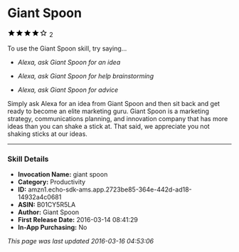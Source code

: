 # Giant Spoon
![4 stars](../../../images/ic_star_black_18dp_1x.png)![4 stars](../../../images/ic_star_black_18dp_1x.png)![4 stars](../../../images/ic_star_black_18dp_1x.png)![4 stars](../../../images/ic_star_black_18dp_1x.png)![4 stars](../../../images/ic_star_border_black_18dp_1x.png) 2

To use the Giant Spoon skill, try saying...

* *Alexa, ask Giant Spoon for an idea*

* *Alexa, ask Giant Spoon for help brainstorming*

* *Alexa, ask Giant Spoon for advice*

Simply ask Alexa for an idea from Giant Spoon and then sit back and get ready to become an elite marketing guru. Giant Spoon is a marketing strategy, communications planning, and innovation company that has more ideas than you can shake a stick at. That said, we appreciate you not shaking sticks at our ideas.

***

### Skill Details

* **Invocation Name:** giant spoon
* **Category:** Productivity
* **ID:** amzn1.echo-sdk-ams.app.2723be85-364e-442d-ad18-14932a4c0681
* **ASIN:** B01CY5R5LA
* **Author:** Giant Spoon
* **First Release Date:** 2016-03-14 08:41:29
* **In-App Purchasing:** No

*This page was last updated 2016-03-16 04:53:06*

